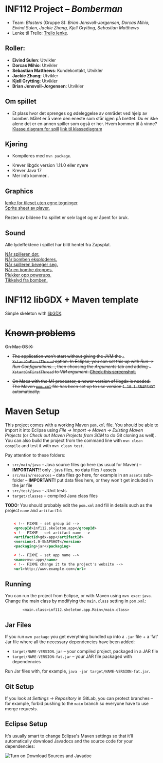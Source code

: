 # INF112 Project – *Bomberman*

* Team: *Blasters* (Gruppe 8): *Brian Jensvoll-Jorgensen, Dorcas Mihio, Eivind Sulen, Jackie Zhang, Kjell Grytting, Sebastian Matthews*
* Lenke til Trello: [Trello lenke](https://trello.com/w/blasters8).
## Roller:
* **Eivind Sulen**: Utvikler
* **Dorcas Mihio**: Utvikler
* **Sebastian Matthews**: Kundekontakt, Utvikler
* **Jackie Zhang**: Utvikler
* **Kjell Grytting**: Utvikler
* **Brian Jensvoll-Jorgensen**: Utvikler
 
## Om spillet
* Et plass hvor det sprenges og ødeleggelse av området ved hjelp av bomber. Målet er å være den eneste som står igjen på brettet. Du er ikke alene det er en annen spiller som også er her. Hvem kommer til å vinne?
<a href="doc\assets\ClassDiagram2.png">Klasse diagram for spill</a>
<a href="https://lucid.app/lucidchart/f14609ae-0436-4114-be3e-44bea107c7d8/edit?viewport_loc=-2601%2C-103%2C3982%2C2227%2C0_0&invitationId=inv_e2e85f81-6baa-4527-95c4-17773a7c75f0">link til klassediagram</a>

## Kjøring
* Kompileres med `mvn package`.
<!--* Kjøres med java `-cp target/my-app-1.0-SNAPSHOT.jar com mycompany.app.App`-->
* Krever libgdx version 1.11.0 eller nyere
* Krever Java 17
* Mer info kommer..

## Graphics
<a href="https://poloviiinkin.itch.io/textures?download">lenke for tileset uten egne tegninger</a> <br>
<a href="https://www.spriters-resource.com/fullview/7943/"> Sprite sheet av player. </a> <br>

Resten av bildene fra spillet er selv laget og er åpent for bruk. 

## Sound
Alle lydeffektene i spillet har blitt hentet fra Zapsplat. <br>

<a href="https://www.zapsplat.com/music/small-dying-monster-screech-in-pain-3/"> Når spilleren dør. </a> <br>
<a href="https://www.zapsplat.com/music/designed-huge-fireball-bomb-or-explosion-5/"> Når bomben eksploderes. </a> <br>
<a href="https://www.zapsplat.com/music/barefoot-footsteps-on-small-stones/"> Når spilleren beveger seg. </a> <br>
<a href="https://www.zapsplat.com/music/2x-rucksacks-drop-2/"> Når en bombe droppes. </a> <br>
<a href="https://www.zapsplat.com/music/small-hand-bell-short-ring-3/"> Plukker opp powerups. </a> <br>
<a href="https://www.zapsplat.com/music/clock-watch-or-timer-ticking/"> Tikkelyd fra bomben. </a> <br>


# INF112 libGDX + Maven template 
Simple skeleton with [libGDX](https://libgdx.com/). 

# ~~Known problems~~

~~On Mac OS X:~~

* ~~The application won't start without giving the JVM the `-XstartOnFirstThread` option. In Eclipse, you can set this up with *Run → Run Configurations...*, then choosing the *Arguments* tab and adding `-XstartOnFirstThread` to *VM argument*. [Check this screenshot.](https://git.app.uib.no/inf112/22v/lectures/-/raw/master/img/eclipse-vm-args.png)~~

* ~~On Macs with the M1 processor, a newer version of libgdx is needed. The Maven [`pom.xml`](pom.xml) file has been set up to use version `1.10.1-SNAPSHOT` automatically.~~

# Maven Setup
This project comes with a working Maven `pom.xml` file. You should be able to import it into Eclipse using *File → Import → Maven → Existing Maven Projects* (or *Check out Maven Projects from SCM* to do Git cloning as well). You can also build the project from the command line with `mvn clean compile` and test it with `mvn clean test`.

Pay attention to these folders:
* `src/main/java` – Java source files go here (as usual for Maven) – **IMPORTANT!!** only `.java` files, no data files / assets
* `src/main/resources` – data files go here, for example in an `assets` sub-folder – **IMPORTANT!** put data files here, or they won't get included in the jar file
* `src/test/java` – JUnit tests
* `target/classes` – compiled Java class files

**TODO:** You should probably edit the `pom.xml` and fill in details such as the project `name` and `artifactId`:


```xml

	< !-- FIXME - set group id -->
	<groupId>inf112.skeleton.app</groupId>
	< !-- FIXME - set artifact name -->
	<artifactId>gdx-app</artifactId>
	<version>1.0-SNAPSHOT</version>
	<packaging>jar</packaging>

	< !-- FIXME - set app name -->
	<name>mvn-app</name>
	< !-- FIXME change it to the project's website -->
	<url>http://www.example.com</url>
```

	
## Running
You can run the project from Eclipse, or with Maven using `mvn exec:java`. Change the main class by modifying the `main.class` setting in `pom.xml`:

```
		<main.class>inf112.skeleton.app.Main</main.class>
```

## Jar Files

If you run `mvn package` you get everything bundled up into a `.jar` file + a ‘fat’ Jar file where all the necessary dependencies have been added:

* `target/NAME-VERSION.jar` – your compiled project, packaged in a JAR file
* `target/NAME-VERSION-fat.jar` – your JAR file packaged with dependencies

Run Jar files with, for example, `java -jar target/NAME-VERSION-fat.jar`.

## Git Setup
If you look at *Settings → Repository* in GitLab, you can protect branches – for example, forbid pushing to the `main` branch so everyone have to use merge requests.

## Eclipse Setup

It's usually smart to change Eclipse's Maven settings so that it'll automatically download Javadocs and the source code for your dependencies:

![Turn on Download Sources and Javadoc](https://git.app.uib.no/inf112/22v/lectures/-/raw/master/img/eclipse-maven.png)
